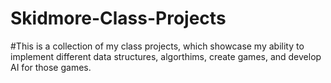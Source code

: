 # Skidmore-Class-Projects
#This is a collection of my class projects, which showcase my ability to implement different data structures, algorthims, create games, and develop AI for those games. 

